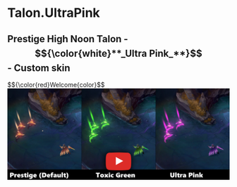 # Talon.UltraPink

## Prestige High Noon Talon - $${\color{white}**_Ultra Pink_**}$$ - Custom skin
$${\color{red}Welcome{color}$$
[![IMAGE ALT TEXT HERE](./readme_picture.png)](https://www.youtube.com/watch?v=hdWnTyzXnX8)
